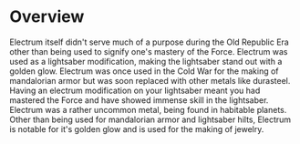 # Overview
Electrum itself didn't serve much of a purpose during the Old Republic Era other than being used to signify one's mastery of the Force.
Electrum was used as a lightsaber modification, making the lightsaber stand out with a golden glow.
Electrum was once used in the Cold War for the making of mandalorian armor but was soon replaced with other metals like durasteel.
Having an electrum modification on your lightsaber meant you had mastered the Force and have showed immense skill in the lightsaber.
Electrum was a rather uncommon metal, being found in habitable planets.
Other than being used for mandalorian armor and lightsaber hilts, Electrum is notable for it's golden glow and is used for the making of jewelry.